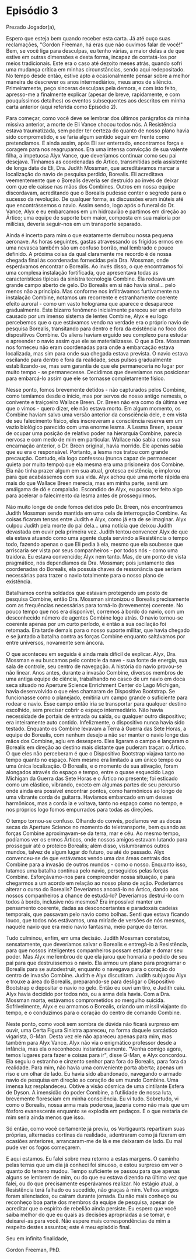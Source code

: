 # Episódio 3

Prezado Jogador(a),

Espero que esteja bem quando receber esta carta. Já até ouço suas reclamações, "Gordon Freeman, há eras que não ouvimos falar de você!" Bem, se você liga para desculpas, eu tenho várias, a maior delas a de que estive em outras dimensões e desta forma, incapaz de contatá-los por meios tradicionais. Este era o caso até dezoito meses atrás, quando sofri uma mudança crítica em minhas circunstâncias, sendo aqui redepositado. No tempo desde então, estive apto a ocasionalmente pensar sobre a melhor maneira de descrever os anos intermediários, meus anos de silêncio. Primeiramente, peço sinceras desculpas pela demora, e com isto feito, apresso-me a finalmente explicar (apesar de breve, rapidamente, e com pouquíssimos detalhes) os eventos subsequentes aos descritos em minha carta anterior (aqui referida como Episódio 2).

Para começar, como você deve se lembrar dos últimos parágrafos da minha missiva anterior, a morte de Eli Vance chocou todos nós. A Resistência estava traumatizada, sem poder ter certeza do quanto de nosso plano havia sido comprometido, e se faria algum sentido seguir em frente como pretendíamos. E ainda assim, após Eli ser enterrado, encontramos força e coragem para nos reagrupamos. Era uma intensa convicção de sua valente filha, a impetuosa Alyx Vance, que deveríamos continuar como seu pai desejava. Tínhamos as coordenadas do Ártico, transmitidas pela assistente de longa data de Eli, Dra. Judith Mossman, que acreditávamos marcar a localização do navio de pesquisa perdido, Borealis. Eli acreditava veementemente que o Borealis deveria ser destruído ao invés de deixar com que ele caísse nas mãos dos Combines. Outros em nossa equipe discordavam, acreditando que o Borealis pudesse conter o segredo para o sucesso da revolução. De qualquer forma, as discussões eram inúteis até que encontrássemos o navio. Assim sendo, logo após o funeral do Dr. Vance, Alyx e eu embarcamos em um hidroavião e partimos em direção ao Ártico; uma equipe de suporte bem maior, composta em sua maioria por milícias, deveria seguir-nos em um transporte separado.

Ainda é incerto para mim o que exatamente derrubou nossa pequena aeronave. As horas seguintes, gastas atravessando os frígidos ermos em uma nevasca também são um confuso borrão, mal lembrado e pouco definido. A próxima coisa da qual claramente me recordo é de nossa chegada final às coordenadas fornecidas pela Dra. Mossman, onde esperávamos encontrar o Borealis. Ao invés disso, o que encontramos foi uma complexa instalação fortificada, que apresentava todas as características típicas da sinistra tecnologia Combine. Ela rodeava um grande campo aberto de gelo. Do Borealis em si não havia sinal... pelo menos não a princípio. Mas conforme nos infiltrávamos furtivamente na instalação Combine, notamos um recorrente e estranhamente coerente efeito auroral - como um vasto holograma que aparece e desaparece gradualmente. Este bizarro fenômeno inicialmente pareceu ser um efeito causado por um imenso sistema de lentes Combine, Alyx e eu logo percebemos que o que estávamos vendo na verdade era o próprio navio de pesquisa Borealis, transitando para dentro e fora da existência no foco dos dispositivos Combine. Os aliens haviam erguido seu complexo para estudar e apreender o navio assim que ele se materializasse. O que a Dra. Mossman nos forneceu não eram coordenadas para onde a embarcação estava localizada, mas sim para onde sua chegada estava prevista. O navio estava oscilando para dentro e fora da realidade, seus pulsos gradualmente estabilizando-se, mas sem garantia de que ele permaneceria no lugar por muito tempo - se permanecesse. Decidimos que deveríamos nos posicionar para embarcá-lo assim que ele se tornasse completamente físico.

Nesse ponto, fomos brevemente detidos - não capturados pelos Combine, como temíamos desde o início, mas por servos de nosso antigo nemesis, o conivente e traiçoeiro Wallace Breen. Dr. Breen não era como da última vez que o vimos - quero dizer, ele não estava morto. Em algum momento, os Combine haviam salvo uma versão anterior da consciência dele, e em vista de seu falecimento físico, eles inscreveram a consciência reserva em um vazio biológico parecido com uma enorme lesma. A Lesma Breen, apesar de ocupar uma posição de relativo poder na hierarquia Combine, parecia nervosa e com medo de mim em particular. Wallace não sabia como sua encarnação anterior, o Dr. Breen original, havia morrido. Ele apenas sabia que eu era o responsável. Portanto, a lesma nos tratou com grande precaução. Contudo, ela logo confessou (nunca capaz de permanecer quieta por muito tempo) que ela mesma era uma prisioneira dos Combine. Ela não tinha prazer algum em sua atual, grotesca existência, e implorou para que acabássemos com sua vida. Alyx achou que uma morte rápida era mais do que Wallace Breen merecia, mas em minha parte, senti um amálgama de dó e compaixão. Escondido de Alyx, eu posso ter feito algo para acelerar o falecimento da lesma antes de prosseguirmos.

Não muito longe de onde fomos detidos pelo Dr. Breen, nós encontramos Judith Mossman sendo mantida em uma cela de interrogação Combine. As coisas ficaram tensas entre Judith e Alyx, como já era de se imaginar. Alyx culpou Judith pela morte do pai dela... uma notícia que deixou Judith devastada em ouvir pela primeira vez. Judith tentou convencer Alyx de que ela estava atuando como uma agente dupla servindo a Resistência o tempo todo, fazendo apenas o que Eli pedia à ela, mesmo que ela soubesse que arriscaria ser vista por seus companheiros - por todos nós - como uma traidora. Eu estava convencido; Alyx nem tanto. Mas, de um ponto de vista pragmático, nós dependíamos da Dra. Mossman; pois juntamente das coordenadas do Borealis, ela possuía chaves de ressonância que seriam necessárias para trazer o navio totalmente para o nosso plano de existência.

Batalhamos contra soldados que estavam protegendo um posto de pesquisa Combine, então Dra. Mossman sintonizou o Borealis precisamente com as frequências necessárias para torná-lo (brevemente) coerente. No pouco tempo que nos era disponível, corremos à bordo do navio, com um desconhecido número de agentes Combine logo atrás. O navio tornou-se coerente apenas por um curto período, e então a sua oscilação foi retomada. Era tarde demais para o nosso suporte militar, que havia chegado e se juntado a batalha contra as forças Combine enquanto saltávamos por entre universos, novamente sem âncora.

O que aconteceu em seguida é ainda mais difícil de explicar. Alyx, Dra. Mossman e eu buscamos pelo controle da nave - sua fonte de energia, sua sala de controle, seu centro de navegação. A história do navio provou-se não linear. Anos antes, durante a invasão Combine, diversos membros de uma antiga equipe de ciência, trabalhando no casco de um navio em doca seca situado no Aperture Science Enrichment Center do Lago Michigan, havia desenvolvido o que eles chamaram de Dispositivo Bootstrap. Se funcionasse como o planejado, emitiria um campo grande o suficiente para rodear o navio. Esse campo então iria se transportar para qualquer destino escolhido, sem precisar cobrir o espaço intermediário. Não havia necessidade de portais de entrada ou saída, ou qualquer outro dispositivo; era inteiramente auto contido. Infelizmente, o dispositivo nunca havia sido testado. Enquanto os Combine levavam a Terra à Guerra das Sete Horas, a equipe do Borealis, com nenhum desejo a não ser manter o navio longe das mãos dos Combine, agiu em desespero. Eles ligaram o campo e lançaram o Borealis em direção ao destino mais distante que puderam traçar: o Ártico. O que eles não perceberam é que o Dispositivo Bootstrap viajava tanto no tempo quanto no espaço. Nem mesmo era limitado a um único tempo ou uma única localização. O Borealis, e o momento de sua ativação, foram alongados através do espaço e tempo, entre o quase esquecido Lago Michigan da Guerra das Sete Horas e o Ártico no presente; foi esticado como um elástico, vibrando, exceto em algumas partes de seu percurso onde ainda era possível encontrar pontos, como harmônicos ao longo de uma vibrante corda de guitarra. Havíamos embarcado em um desses harmônicos, mas a corda ia e voltava, tanto no espaço como no tempo, e nos próprios logo fomos empurrados para todas as direções.

O tempo tornou-se confuso. Olhando do convés, podíamos ver as docas secas da Aperture Science no momento do teletransporte, bem quando as forças Combine aproximavam-se da terra, mar e céu. Ao mesmo tempo, podíamos ver os ermos Árticos, onde nossos amigos estavam lutando para prosseguir até o proteico Borealis; além disso, vislumbramos outros mundos, talvez de algum lugar do futuro, ou até do passado. Alyx convenceu-se de que estávamos vendo uma das áreas centrais dos Combine para a invasão de outros mundos - como o nosso. Enquanto isso, lutamos uma batalha contínua pelo navio, perseguidos pelas forças Combine. Esforçávamo-nos para compreender nossa situação, e para chegarmos a um acordo em relação ao nosso plano de ação. Poderíamos alterar o curso do Borealis? Deveríamos ancorá-lo no Ártico, dando aos nossos companheiros a chance de estudá-lo? Deveríamos destruí-lo com todos à bordo, inclusive nós mesmos? Era impossível manter um pensamento coerente, dadas as desconcertantes e paradoxais cadeias temporais, que passavam pelo navio como bolhas. Senti que estava ficando louco, que todos nós estávamos, uma miríade de versões de nós mesmos, naquele navio que era meio navio fantasma, meio parque do terror.

Tudo culminou, enfim, em uma decisão. Judith Mossman constatou, sensatamente, que deveríamos salvar o Borealis e entregá-lo à Resistência, para que nossos inteligentes companheiros possam estudar e domar seu poder. Mas Alyx me lembrou de que ela jurou que honraria o pedido de seu pai para que destruíssemos o navio. Ela armou um plano para programar o Borealis para se autodestruir, enquanto o navegava para o coração do centro de invasão Combine. Judith e Alyx discutiram. Judith subjugou Alyx e trouxe a área do Borealis, preparando-se para desligar o Dispositivo Bootstrap e depositar o navio no gelo. Então eu ouvi um tiro, e Judith caiu. Alyx havia decidido por todos nós, ou a arma dela havia. Com a Dra. Mossman morta, estávamos comprometidos ao mergulho suicida. Sofrivelmente, Alyx e eu armamos o Borealis, criando um míssil viajante do tempo, e o conduzimos para o coração do centro de comando Combine.

Neste ponto, como você sem sombra de dúvida não ficará surpreso em ouvir, uma Certa Figura Sinistra apareceu, na forma daquele sarcástico vigarista, G-Man. Desta vez ele não apareceu apenas para mim, mas também para Alyx Vance. Alyx não via o enigmático professor desde a infância, mas ela o reconheceu instantaneamente. "Venha comigo agora, temos lugares para fazer e coisas para ir", disse G-Man, e Alyx concordou. Ela seguiu o estranho e cinzento senhor para fora do Borealis, para fora da realidade. Para mim, não havia uma conveniente porta aberta; apenas um riso e um olhar de lado. Eu havia sido abandonado, navegando o armado navio de pesquisa em direção ao coração de um mundo Combine. Uma imensa luz resplandeceu. Obtive a visão cósmica de uma cintilante Esfera de Dyson. A imensidão do poder Combine, a futilidade de nossa luta, brevemente floresciam em minha consciência. Eu vi tudo. Sobretudo, vi como o Borealis, nossa arma mais poderosa, jazeria como não mais que um fósforo evanescente enquanto se explodia em pedaços. E o que restaria de mim seria ainda menos que isso.

Só então, como você certamente já previu, os Vortigaunts repartiram suas próprias, alternadas cortinas da realidade, adentraram como já fizeram em ocasiões anteriores, arrancaram-me de lá e me deixaram de lado. Eu mal pude ver os fogos começarem.

E aqui estamos. Eu falei sobre meu retorno a estas margens. O caminho pelas terras que um dia já conheci foi sinuoso, e estou surpreso em ver o quanto do terreno mudou. Tempo suficiente se passou para que apenas alguns se lembrem de mim, ou do que eu estava dizendo na última vez que falei, ou do que precisamente esperávamos realizar. No estágio atual, a Resistência terá falhado ou sucedido, não graças à mim. Velhos amigos foram silenciados, ou caíram durante jornada. Eu não mais conheço ou reconheço boa parte dos membros da equipe de pesquisa, apesar de acreditar que o espírito de rebelião ainda persiste. Eu espero que você saiba melhor do que eu quais as decisões apropriadas a se tomar, e deixarei-as para você. Não espere mais correspondências de mim a respeito destes assuntos; este é meu episódio final.

Seu em infinita finalidade,

Gordon Freeman, PhD.
